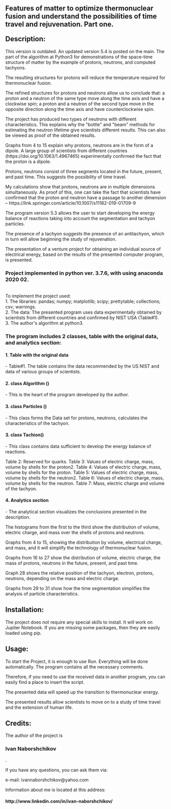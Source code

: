 <html>
<head>
<title>
Page README <br>
Project name: <br> 
<h1> Keywords: tachyon, python, quarks, protons, neutrons, thermonuclear fusion, time. </h1>
</title>
</head>
<body>
<h2> <p> Features of matter to optimize thermonuclear fusion and understand the possibilities of time travel and rejuvenation. Part one. </p>
Description: </h2>
<p> This version is outdated. An updated version 5.4 is posted on the main. The part of the algorithm at Python3 for demonstrations of the space-time structure of matter by the example of protons, neutrons, and computed tachyons. </p>
<p> The resulting structures for protons will reduce the temperature required for thermonuclear fusion. </p>
<p> The refined structures for protons and neutrons allow us to conclude that: a proton and a neutron of the same type move along the time axis and have a clockwise spin; a proton and a neutron of the second type move in the opposite direction along the time axis and have counterclockwise spin. </p>
<p> The project has produced two types of neutrons with different characteristics. This explains why the "bottle" and "beam" methods for estimating the neutron lifetime give scientists different results. This can also be viewed as proof of the obtained results. </p>
<p> Graphs from 4 to 15 explain why protons, neutrons are in the form of a dipole. A large group of scientists from different countries (https://doi.org/10.1063/1.4967465) experimentally confirmed the fact that the proton is a dipole. </p>
<p>Protons, neutrons consist of three segments located in the future, present, and past time. This suggests the possibility of time travel. </p>
<p> My calculations show that protons, neutrons are in multiple dimensions simultaneously. As proof of this, one can take the fact that scientists have confirmed that the proton and neutron have a passage to another dimension – https://link.springer.com/article/10.1007/s11182-019-01709-9 </p>
<p> The program version 5.3 allows the user to start developing the energy balance of reactions taking into account the segmentation and tachyon particles.  </p>
<p> The presence of a tachyon suggests the presence of an antitachyon, which in turn will allow beginning the study of rejuvenation. </p>
<p> The presentation of a venture project for obtaining an individual source of electrical energy, based on the results of the presented computer program, is presented. </p>
<p> <h3> Project implemented in python ver. 3.7.6, with using anaconda 2020 02. </h3> <br>
To implement the project used: <br>
1. The libraries: pandas; numpy; matplotlib; scipy; prettytable; collections; csv; warnings. <br>
2. The data: The presented program uses data experimentally obtained by scientists from different countries and confirmed by NIST USA (Table#1). <br>
3. The author's algorithm at python3. </p>
<p><h3> The program includes 2 classes, table with the original data, and analytics section: </h3> </p>
<p> <h4> 1. Table with the original data </h4>  - Table#1. The table contains the data recommended by the US NIST and data of various groups of scientists. </p>

<p> <h4> 2. class Algorithm ()</h4>   - This is the heart of the program developed by the author. </p>

<p> <h4> 3. class Particles () </h4>   - This class forms the Data set for protons, neutrons, calculates the characteristics of the tachyon. </p>
<p> <h4> 3. class Tachion() </h4>   - This class contains data sufficient to develop the energy balance of reactions. </p>
<p> Table 2: Reserved for quarks.  Table 3: Values of electric charge, mass, volume by shells for the proton2. Table 4: Values of electric charge, mass, volume by shells for the proton. Table 5: Values of electric charge, mass, volume by shells for the neutron2. Table 6: Values of electric charge, mass, volume by shells for the neutron. Table 7: Mass, electric charge and volume of the tachyon. </p>
<p> <h4> 4. Analytics section </h4>   - The analytical section visualizes the conclusions presented in the description. </p>
<p> The histograms from the first to the third show the distribution of volume, electric charge, and mass over the shells of protons and neutrons. </p>
<p> Graphs from 4 to 15, showing the distribution by volume, electrical charge, and mass,  and it will simplify the technology of thermonuclear fusion. </p>
<p> Graphs from 16 to 27 show the distribution of volume, electric charge, the mass of protons, neutrons in the future, present, and past time. </p>
<p> Graph 28 shows the relative position of the tachyon, electron, protons, neutrons, depending on the mass and electric charge. </p>
<p> Graphs from 29 to 31 show how the time segmentation simplifies the analysis of particle characteristics.  </p>
<h2> Installation: </h2>
<p> The project does not require any special skills to install. It will work on Jupiter Notebook. If you are missing some packages, then they are easily loaded using pip. </p>
<h2> Usage:  </h2>
<p> To start the Project, it is enough to use Run. Everything will be done automatically. The program contains all the necessary comments.  </p>
<p> Therefore, if you need to use the received data in another program, you can easily find a place to insert the script.  </p>
<p> The presented data will speed up the transition to thermonuclear energy. </p>
<p> The presented results allow scientists to move on to a study of time travel and the extension of human life. </p>

<h2> Credits: </h2>
<p> The author of the project is <h3> Ivan Naborshchikov</h3>.  </p>
<p> If you have any questions, you can ask them via: </p>
<p> e-mail: ivannaborshchikov@yahoo.com </p>
<p> Information about me is located at this address: <br>
<h4>  http://www.linkedin.com/in/ivan-naborshchikov/ </h4> </p>
 </body>
</html> 
